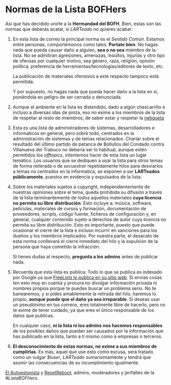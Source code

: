 # Normas de la Lista BOFHers

Así que has decidido unirte a la **Hermandad del BOFH**. Bien, estas son las normas que deberás acatar, si *LARTeado* no quieres acabar:

1. En esta lista de correo la principal norma es el *Sentido Común*. Estamos entre personas, comportémonos como tales. **Portate bien**. No hagas nada que pueda causar
daño a alguien, **sea o no sea** miembro de la lista. No se admitiran agresiones, amenazas, insultos, injurias y otro tipo de ofensas por cualquier motivo, sea género, raza, religión, opinión política, preferencia de herramientas/tecnologías/editores de texto, etc. 

	La publicación de materiales ofensivos a este respecto tampoco está permitida.

	Y por supuesto, no hagas nada que pueda hacer daño a la lista en si, poniéndola en peligro
	de ser cerrada o denunciada. 

2. Aunque el ambiente en la lista es distendido, dado a algún chascarrillo e incluso a diversas idas de pinza, eso no exime a los miembros de la 
lista de respetar al resto de miembros, de saber estar y respetar la  [netiqueta](https://es.wikipedia.org/wiki/Netiqueta#Aparici.C3.B3n_de_las_reglas)

3. Esta es una lista de administradores de sistemas, desarrolladores e informaticos en general, pero sobre todo, centrados en la administración de
sistemas y de temas relacionados. Charlar sobre el resultado del último partido de petanca de Bollullos del Condado contra Villanueva del Trabuco
no debería ser lo habitual, aunque estén permitidos los *offtopics*, intentemos hacer de esta lista un lugar temático. Los usuarios que se dediquen
a usar la lista para otros temas de forma reiterada o de *secuestrar* repetidamente hilos para desviarlos a temas no centrados en la informatica, se
exponen a ser **LARTeados públicamente**, puestos en evidencia y expulsados de la lista.

4. Sobre los materiales sujetos a copyright, independientemente de nuestras opiniones sobre el tema,  queda prohibida su difusión a través de la lista terminantemente de todos aquellos materiales **cuya licencia no permita su libre distribución**. Esto incluye a: música, software, películas, materiales de cursos y formación, documentación de proveedores, scripts, código fuente, ficheros de configuración y, en
general, cualquier contenido sujeto a derechos de autor cuya licencia no permita su libre distribución. Esto es importante, puesto que puede ocasionar el cierre de la lista e incluso incurrir
en sanciones para los dueños y los miembros implicados. Por nuestra parte, el desacato de esta norma conllevará el cierre inmediato del hilo y 
la expulsión de la persona que haya cometido la infracción.

    Si tienes dudas al respecto, **pregunta a los admins** antes de publicar nada.

5. Recuerda que esta lista es pública: Todo lo que se publica es indexado por Google ya que [FreeLists lo publica en su sitio web](http://www.freelists.org/archive/bofhers/). Si envías cosas ten
esto muy en cuenta y procura no divulgar información privada ni nombres propios porque te puedes buscar un problema serio. No te banearemos, y si 
pides amablemente la retirada del hilo, haremos lo propio, **aunque puede que el daño ya sea irreparable**. Si deseas usar un pseudónimo en tus
correos, eres totalmente libre de hacerlo, pero no te exime de tener cuidado, ya que eres el único responsable de los datos que publicas.

    En cualquier caso, **ni la lista ni los admins nos hacemos responsables** de los posibles daños que puedan ser causados por la información que has publicado en la lista, tanto a tí mismo como a empresas o terceros.

6. **El desconocimiento de estas normas, no exime a sus miembros de cumplirlas**. Es más, aquel que use esto como excusa, será tratado como un vulgar
*$luser*, *LARTeado* sumarísimamente y tendrá que asumir las consecuencias de su incumplimiento igualmente.

[El Autoestopista](http://bofhers.net/users/elautoestopista) y [ResetReboot](http://bofhers.net/users/resetreboot), admins, moderadores y jerifaltes de la *#ListaBOFHers*.